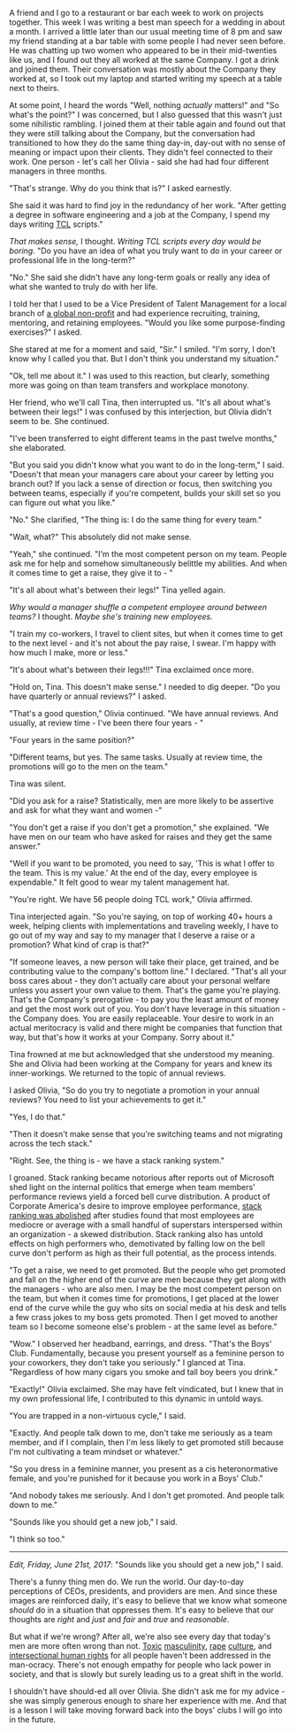 A friend and I go to a restaurant or bar each week to work on projects together. This week I was writing a best man speech for a wedding in about a month. I arrived a little later than our usual meeting time of 8 pm and saw my friend standing at a bar table with some people I had never seen before. He was chatting up two women who appeared to be in their mid-twenties like us, and I found out they all worked at the same Company. I got a drink and joined them. Their conversation was mostly about the Company they worked at, so I took out my laptop and started writing my speech at a table next to theirs.

At some point, I heard the words "Well, nothing *actually* matters!" and "So what's the point?" I was concerned, but I also guessed that this wasn't just some nihilistic rambling. I joined them at their table again and found out that they were still talking about the Company, but the conversation had transitioned to how they do the same thing day-in, day-out with no sense of meaning or impact upon their clients. They didn't feel connected to their work. One person - let's call her Olivia - said she had had four different managers in three months. 

"That's strange. Why do you think that is?" I asked earnestly.

She said it was hard to find joy in the redundancy of her work. "After getting a degree in software engineering and a job at the Company, I spend my days writing [TCL](https://en.wikipedia.org/wiki/Tcl) scripts."

*That makes sense,* I thought. *Writing TCL scripts every day would be boring.* "Do you have an idea of what you truly want to do in your career or professional life in the long-term?"

"No." She said she didn't have any long-term goals or really any idea of what she wanted to truly do with her life.

I told her that I used to be a Vice President of Talent Management for a local branch of [a global non-profit](http://www.aiesec.org) and had experience recruiting, training, mentoring, and retaining employees. "Would you like some purpose-finding exercises?" I asked.

She stared at me for a moment and said, "Sir." I smiled. "I'm sorry, I don't know why I called you that. But I don't think you understand my situation."

"Ok, tell me about it." I was used to this reaction, but clearly, something more was going on than team transfers and workplace monotony.

Her friend, who we'll call Tina, then interrupted us. "It's all about what's between their legs!" I was confused by this interjection, but Olivia didn't seem to be. She continued.

"I've been transferred to eight different teams in the past twelve months," she elaborated.

"But you said you didn't know what you want to do in the long-term," I said. "Doesn't that mean your managers care about your career by letting you branch out? If you lack a sense of direction or focus, then switching you between teams, especially if you're competent, builds your skill set so you can figure out what you like."

"No." She clarified, "The thing is: I do the same thing for every team."

"Wait, what?" This absolutely did not make sense.

"Yeah," she continued. "I'm the most competent person on my team. People ask me for help and somehow simultaneously belittle my abilities. And when it comes time to get a raise, they give it to - "

"It's all about what's between their legs!" Tina yelled again.

*Why would a manager shuffle a competent employee around between teams?* I thought. *Maybe she's training new employees.*

"I train my co-workers, I travel to client sites, but when it comes time to get to the next level - and it's not about the pay raise, I swear. I'm happy with how much I make, more or less."

"It's about what's between their legs!!!" Tina exclaimed once more.

"Hold on, Tina. This doesn't make sense." I needed to dig deeper. "Do you have quarterly or annual reviews?" I asked.

"That's a good question," Olivia continued. "We have annual reviews. And usually, at review time - I've been there four years - "

"Four years in the same position?"

"Different teams, but yes. The same tasks. Usually at review time, the promotions will go to the men on the team."

Tina was silent.

"Did you ask for a raise? Statistically, men are more likely to be assertive and ask for what they want and women -"

"You don't get a raise if you don't get a promotion," she explained. "We have men on our team who have asked for raises and they get the same answer."

"Well if you want to be promoted, you need to say, 'This is what I offer to the team. This is my value.' At the end of the day, every employee is expendable." It felt good to wear my talent management hat.

"You're right. We have 56 people doing TCL work," Olivia affirmed.

Tina interjected again. "So you're saying, on top of working 40+ hours a week, helping clients with implementations and traveling weekly, I have to go out of my way and say to my manager that I deserve a raise or a promotion? What kind of crap is that?"

"If someone leaves, a new person will take their place, get trained, and be contributing value to the company's bottom line." I declared. "That's all your boss cares about - they don't actually care about your personal welfare unless you assert your own value to them. That's the game you're playing. That's the Company's prerogative - to pay you the least amount of money and get the most work out of you. You don't have leverage in this situation - the Company does. You are easily replaceable. Your desire to work in an actual meritocracy is valid and there might be companies that function that way, but that's how it works at your Company. Sorry about it."

Tina frowned at me but acknowledged that she understood my meaning. She and Olivia had been working at the Company for years and knew its inner-workings. We returned to the topic of annual reviews.

I asked Olivia, "So do you try to negotiate a promotion in your annual reviews? You need to list your achievements to get it."

"Yes, I do that."

"Then it doesn't make sense that you're switching teams and not migrating across the tech stack."

"Right. See, the thing is - we have a stack ranking system."

I groaned. Stack ranking became notorious after reports out of Microsoft shed light on the internal politics that emerge when team members' performance reviews yield a forced bell curve distribution. A product of Corporate America's desire to improve employee performance, [stack ranking was abolished](https://www.bloomberg.com/news/articles/2013-11-13/microsoft-kills-its-hated-stack-rankings-dot-does-anyone-do-employee-reviews-right) after studies found that most employees are mediocre or average with a small handful of superstars interspersed within an organization - a skewed distribution. Stack ranking also has untold effects on high performers who, demotivated by falling low on the bell curve don't perform as high as their full potential, as the process intends.

"To get a raise, we need to get promoted. But the people who get promoted and fall on the higher end of the curve are men because they get along with the managers - who are also men. I may be the most competent person on the team, but when it comes time for promotions, I get placed at the lower end of the curve while the guy who sits on social media at his desk and tells a few crass jokes to my boss gets promoted. Then I get moved to another team so I become someone else's problem - at the same level as before."

"Wow." I observed her headband, earrings, and dress. "That's the Boys' Club. Fundamentally, because you present yourself as a feminine person to your coworkers, they don't take you seriously." I glanced at Tina. "Regardless of how many cigars you smoke and tall boy beers you drink."

"Exactly!" Olivia exclaimed. She may have felt vindicated, but I knew that in my own professional life, I contributed to this dynamic in untold ways.

"You are trapped in a non-virtuous cycle," I said.

"Exactly. And people talk down to me, don't take me seriously as a team member, and if I complain, then I'm less likely to get promoted still because I'm not cultivating a team mindset or whatever."

"So you dress in a feminine manner, you present as a cis heteronormative female, and you're punished for it because you work in a Boys' Club."

"And nobody takes me seriously. And I don't get promoted. And people talk down to me."

"Sounds like you should get a new job," I said.

"I think so too."

---

*Edit, Friday, June 21st, 2017*:
"Sounds like you should get a new job," I said.

There's a funny thing men do. We run the world. Our day-to-day perceptions of CEOs, presidents, and providers are men. And since these images are reinforced daily, it's easy to believe that we know what someone *should* do in a situation that oppresses them. It's easy to believe that our thoughts are *right* and *just* and *fair* and *true* and *reasonable*.

But what if we're wrong? After all, we're also see every day that today's men are more often wrong than not. [Toxic](https://www.youtube.com/watch?v=37BdS5KH9K8) [masculinity](http://www.artofmanliness.com/), [rape](https://en.wikipedia.org/wiki/People_v._Turner) [culture](https://www.youtube.com/watch?v=fwMukKqx-Os), and [intersectional human rights](http://everydayfeminism.com/) for all people haven't been addressed in the man-ocracy. There's not enough empathy for people who lack power in society, and that is slowly but surely leading us to a great shift in the world.

I shouldn't have should-ed all over Olivia. She didn't ask me for my advice - she was simply generous enough to share her experience with me. And that is a lesson I will take moving forward back into the boys' clubs I will go into in the future.